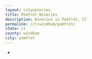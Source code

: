 ```yaml
---
layout: citywineries
title: Pomfret Wineries
description: Wineries in Pomfret, CT
permalink: /ct/windham/pomfret/
state: ct
county: windham
city: pomfret
---
```

-
